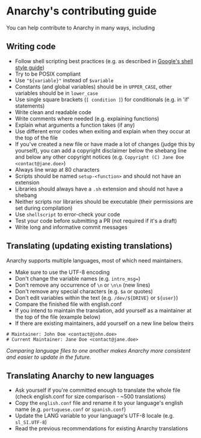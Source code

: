 # Anarchy's contributing guide

You can help contribute to Anarchy in many ways, including

## Writing code

* Follow shell scripting best practices (e.g. as described in
[Google's shell style guide](https://google.github.io/styleguide/shell.xml))
* Try to be POSIX compliant
* Use `"${variable}"` instead of `$variable`
* Constants (and global variables) should be in `UPPER_CASE`, other variables
should be in `lower_case`
* Use single square brackets (`[ condition ]`) for conditionals
(e.g. in 'if' statements)
* Write clean and readable code
* Write comments where needed (e.g. explaining functions)
* Explain what arguments a function takes (if any)
* Use different error codes when exiting and explain when they occur
at the top of the file
* If you've created a new file or have made a lot of changes
(judge this by yourself), you can add a copyright disclaimer below the shebang
line and below any other copyright notices
(e.g. `Copyright (C) Jane Doe <contact@jane.doe>`)
* Always line wrap at 80 characters
* Scripts should be named `setup-<function>` and should not have an extension
* Libraries should always have a `.sh` extension and should not have a shebang
* Neither scripts nor libraries should be executable (their permissions are
set during compilation)
* Use `shellscript` to error-check your code
* Test your code before submitting a PR (not required if it's a draft)
* Write long and informative commit messages

## Translating (updating existing translations)

Anarchy supports multiple languages, most of which need maintainers.

* Make sure to use the UTF-8 encoding
* Don't change the variable names (e.g. `intro_msg=`)
* Don't remove any occurrence of `\n` or `\n\n` (new lines)
* Don't remove any special characters (e.g. `$a` or quotes)
* Don't edit variables within the text (e.g. `/dev/${DRIVE}` or `${user}`)
* Compare the finished file with english.conf
* If you intend to maintain the translation, add yourself as a maintainer
at the top of the file (example below)
* If there are existing maintainers, add yourself on a new line below theirs

```
# Maintainer: John Doe <contact@john.doe>
# Current Maintainer: Jane Doe <contact@jane.doe>
```

_Comparing language files to one another makes Anarchy more consistent
and easier to update in the future._

## Translating Anarchy to new languages

* Ask yourself if you're committed enough to translate the whole file
(check english.conf for size comparison - ~500 translations)
* Copy the `english.conf` file and rename it to your language's
english name (e.g. `portuguese.conf` or `spanish.conf`)
* Update the LANG variable to your language's UTF-8 locale (e.g. `sl_SI.UTF-8`)
* Read the previous recommendations for existing Anarchy translations

